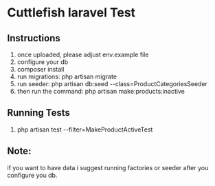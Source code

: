 # Cuttlefish laravel Test

## Instructions

1. once uploaded, please adjust env.example file
2. configure your db
3. composer install
4. run migrations: php artisan migrate
5. run seeder: php artisan db:seed --class=ProductCategoriesSeeder
6. then run the command: php artisan make:products:inactive

## Running Tests

1. php artisan test --filter=MakeProductActiveTest

## Note:
if you want to have data i suggest running factories or seeder after you configure you db.
